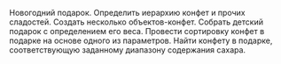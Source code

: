  Новогодний подарок. 
 Определить иерархию конфет и прочих сладостей. Создать несколько объектов-конфет. Собрать детский подарок с определением его веса. 
 Провести сортировку конфет в подарке на основе одного из параметров. 
 Найти конфету в подарке, соответствующую заданному диапазону содержания сахара.
